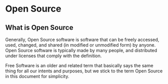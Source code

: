 # Open Source

## What is Open Source

Generally, Open Source software is software that can be freely accessed, used,
changed, and shared (in modified or unmodified form) by anyone. Open Source
software is typically made by many people, and distributed under licenses that
comply with the definition.

Free Software is an older and related term that basically says the same thing
for all our intents and purposes, but we stick to the term Open Source in this
document for simplicity.

